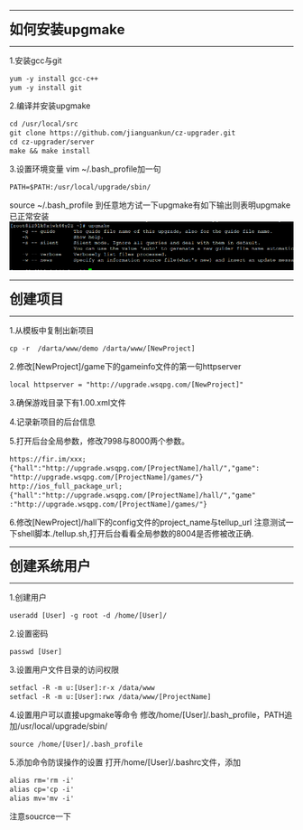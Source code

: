 ***
**<font size=5>如何安装upgmake</font>**
***

1.安装gcc与git

```
yum -y install gcc-c++
yum -y install git
```

2.编译并安装upgmake

```
cd /usr/local/src
git clone https://github.com/jianguankun/cz-upgrader.git
cd cz-upgrader/server
make && make install
```

3.设置环境变量
vim \~/.bash\_profile加一句

```
PATH=$PATH:/usr/local/upgrade/sbin/
```

source \~/.bash\_profile
到任意地方试一下upgmake有如下输出则表明upgmake已正常安装
![安装成功](https://github.com/jianguankun/cz-upgrader/blob/master/docs/upgmake-install-success.png)


***
**<font size=5>创建项目</font>**
***

1.从模板中复制出新项目
```
cp -r  /darta/www/demo /darta/www/[NewProject]
```

2.修改[NewProject]/game下的gameinfo文件的第一句httpserver
```
local httpserver = "http://upgrade.wsqpg.com/[NewProject]"
```

3.确保游戏目录下有1.00.xml文件

4.记录新项目的后台信息

5.打开后台全局参数，修改7998与8000两个参数。
```
https://fir.im/xxx;{"hall":"http://upgrade.wsqpg.com/[ProjectName]/hall/","game": "http://upgrade.wsqpg.com/[ProjectName]/games/"}
http://ios_full_package_url;{"hall":"http://upgrade.wsqpg.com/[ProjectName]/hall/","game" :"http://upgrade.wsqpg.com/[ProjectName]/games/"}  
```

6.修改[NewProject]/hall下的config文件的project_name与tellup_url
   注意测试一下shell脚本./tellup.sh,打开后台看看全局参数的8004是否修被改正确.
   
   
***  
**<font size=5>创建系统用户</font>**
***

1.创建用户
```
useradd [User] -g root -d /home/[User]/
```

2.设置密码
```
passwd [User]
```

3.设置用户文件目录的访问权限
```
setfacl -R -m u:[User]:r-x /data/www
setfacl -R -m u:[User]:rwx /data/www/[ProjectName]
```

4.设置用户可以直接upgmake等命令
修改/home/[User]/.bash_profile，PATH追加/usr/local/upgrade/sbin/
```
source /home/[User]/.bash_profile
```

5.添加命令防误操作的设置
打开/home/[User]/.bashrc文件，添加
```
alias rm='rm -i'
alias cp='cp -i'
alias mv='mv -i'
```
注意soucrce一下
